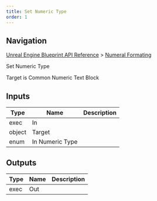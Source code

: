 ```yaml
---
title: Set Numeric Type
order: 1
---
```

## Navigation

[Unreal Engine Blueprint API Reference](https://dev.epicgames.com/documentation/en-us/unreal-engine/BlueprintAPI) > [Numeral Formating](https://dev.epicgames.com/documentation/en-us/unreal-engine/BlueprintAPI/NumeralFormating)

Set Numeric Type

Target is Common Numeric Text Block

## Inputs

| Type | Name | Description |
| --- | --- | --- |
| exec | In |  |
| object | Target |  |
| enum | In Numeric Type |  |

## Outputs

| Type | Name | Description |
| --- | --- | --- |
| exec | Out |  |
